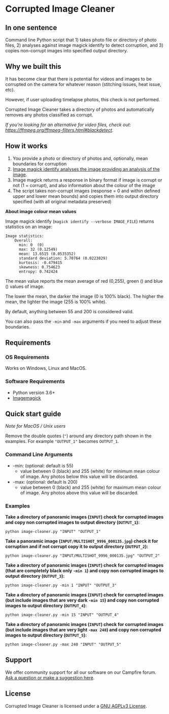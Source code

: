 # Corrupted Image Cleaner

## In one sentence

Command line Python script that 1) takes photo file or directory of photo files, 2) analyses against image magick identify to detect corruption, and 3) copies non-corrupt images into specified output directory.

## Why we built this

It has become clear that there is potential for videos and images to be corrupted on the camera for whatever reason (stitching issues, heat issue, etc).

However, if user uploading timelapse photos, this check is not performed.

Corrupted Image Cleaner takes a directory of photos and automatically removes any photos classified as corrupt.

_If you're looking for an alternative for video files, check out: https://ffmpeg.org/ffmpeg-filters.html#blackdetect._

## How it works

1. You provide a photo or directory of photos and, optionally, mean boundaries for corruption
2. [Image magick identify analyses the image providing an analysis of the image](https://imagemagick.org/script/identify.php). 
3. Image magick returns a response in binary format if image is corrupt or not (1 = corrupt), and also information about the colour of the image
4. The script takes non-corrupt images (response = 0 and within defined upper and lower mean bounds) and copies them into output directory specified (with all original metadata preserved)

**About image colour mean values**

Image magick identify (`magick identify --verbose IMAGE_FILE`) returns statistics on an image:

```
Image statistics:
    Overall:
      min: 0  (0)
      max: 32 (0.12549)
      mean: 13.6515 (0.0535352)
      standard deviation: 5.70764 (0.0223829)
      kurtosis: -0.479415
      skewness: 0.754623
      entropy: 0.742424
```

The mean value reports the mean average of red (0,255), green () and blue () values of image.

The lower the mean, the darker the image (0 is 100% black). The higher the mean, the lighter the image (255 is 100% white).

By default, anything between 55 and 200 is considered valid. 

You can also pass the `-min` and `-max` arguments if you need to adjust these boundaries.

## Requirements

### OS Requirements

Works on Windows, Linux and MacOS.

### Software Requirements

* Python version 3.6+
* [Imagemagick](https://imagemagick.org/script/download.php)

## Quick start guide

_Note for MacOS / Unix users_

Remove the double quotes (`"`) around any directory path shown in the examples. For example `"OUTPUT_1"` becomes `OUTPUT_1`.


### Command Line Arguments

* -min: (optional: default is 55)
	- value between 0 (black) and 255 (white) for minimum mean colour of image. Any photos below this value will be discarded.
* -max: (optional: default is 200)
	- value between 0 (black) and 255 (white) for maximum mean colour of image. Any photos above this value will be discarded.

### Examples

**Take a directory of panoramic images (`INPUT`) check for corrupted images and copy non corrupted images to output directory (`OUTPUT_1`):**

```
python image-cleaner.py "INPUT" "OUTPUT_1"
```

**Take a panoramic image (`INPUT/MULTISHOT_9996_000135.jpg`) check it for corruption and if not corrupt copy it to output directory (`OUTPUT_2`):**

```
python image-cleaner.py "INPUT/MULTISHOT_9996_000135.jpg" "OUTPUT_2"
```

**Take a directory of panoramic images (`INPUT`) check for corrupted images (that are completely black only `-min 1`) and copy non corrupted images to output directory (`OUTPUT_3`):**

```
python image-cleaner.py -min 1 "INPUT" "OUTPUT_3"
```

**Take a directory of panoramic images (`INPUT`) check for corrupted images (but include images that are very dark `-min 15`) and copy non corrupted images to output directory (`OUTPUT_4`):**

```
python image-cleaner.py -min 15 "INPUT" "OUTPUT_4"
```

**Take a directory of panoramic images (`INPUT`) check for corrupted images (but include images that are very light `-max 240`) and copy non corrupted images to output directory (`OUTPUT_5`):**

```
python image-cleaner.py -max 240 "INPUT" "OUTPUT_5"
```

## Support 

We offer community support for all our software on our Campfire forum. [Ask a question or make a suggestion here](https://campfire.trekview.org/c/support/8).

## License

Corrupted Image Cleaner is licensed under a [GNU AGPLv3 License](/LICENSE.txt).